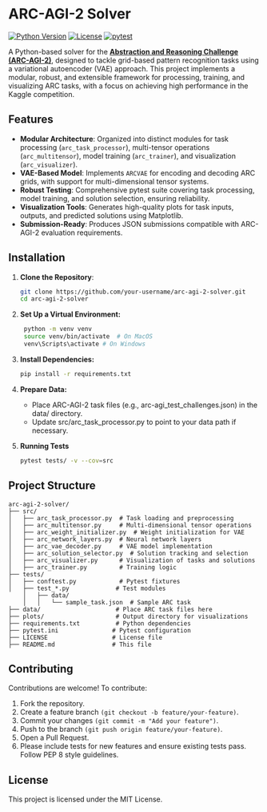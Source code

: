 # ARC-AGI-2 Solver

[![Python Version](https://img.shields.io/badge/python-3.8+-blue.svg)](https://www.python.org/downloads/)
[![License](https://img.shields.io/badge/license-MIT-green.svg)](LICENSE)
[![pytest](https://github.com/your-username/arc-agi-2-solver/actions/workflows/pytest.yml/badge.svg)](https://github.com/your-username/arc-agi-2-solver/actions)

A Python-based solver for the **[Abstraction and Reasoning Challenge (ARC-AGI-2)](https://www.kaggle.com/competitions/arc-agi-2)**, designed to tackle grid-based pattern recognition tasks using a variational autoencoder (VAE) approach. This project implements a modular, robust, and extensible framework for processing, training, and visualizing ARC tasks, with a focus on achieving high performance in the Kaggle competition.

## Features

- **Modular Architecture**: Organized into distinct modules for task processing (`arc_task_processor`), multi-tensor operations (`arc_multitensor`), model training (`arc_trainer`), and visualization (`arc_visualizer`).
- **VAE-Based Model**: Implements `ARCVAE` for encoding and decoding ARC grids, with support for multi-dimensional tensor systems.
- **Robust Testing**: Comprehensive pytest suite covering task processing, model training, and solution selection, ensuring reliability.
- **Visualization Tools**: Generates high-quality plots for task inputs, outputs, and predicted solutions using Matplotlib.
- **Submission-Ready**: Produces JSON submissions compatible with ARC-AGI-2 evaluation requirements.

## Installation

1. **Clone the Repository**:
   ```bash
   git clone https://github.com/your-username/arc-agi-2-solver.git
   cd arc-agi-2-solver
   ```

2. **Set Up a Virtual Environment:**
   ```bash
    python -m venv venv
    source venv/bin/activate  # On MacOS
    venv\Scripts\activate # On Windows
    ```
3. **Install Dependencies:**
   ```bash
   pip install -r requirements.txt
   ```
4. **Prepare Data:**
   - Place ARC-AGI-2 task files (e.g., arc-agi_test_challenges.json) in the data/ directory.
   - Update src/arc_task_processor.py to point to your data path if necessary.
5. **Running Tests**
   ```bash
   pytest tests/ -v --cov=src
   ```
## Project Structure
    arc-agi-2-solver/
    ├── src/
    │   ├── arc_task_processor.py  # Task loading and preprocessing
    │   ├── arc_multitensor.py     # Multi-dimensional tensor operations
    │   ├── arc_weight_initializer.py  # Weight initialization for VAE
    │   ├── arc_network_layers.py  # Neural network layers
    │   ├── arc_vae_decoder.py     # VAE model implementation
    │   ├── arc_solution_selector.py  # Solution tracking and selection
    │   ├── arc_visualizer.py      # Visualization of tasks and solutions
    │   ├── arc_trainer.py         # Training logic
    ├── tests/
    │   ├── conftest.py            # Pytest fixtures
    │   ├── test_*.py             # Test modules
        │   ├── data/
        │   │   └── sample_task.json  # Sample ARC task
    ├── data/                     # Place ARC task files here
    ├── plots/                    # Output directory for visualizations
    ├── requirements.txt          # Python dependencies
    ├── pytest.ini               # Pytest configuration
    ├── LICENSE                  # License file
    ├── README.md                # This file

## Contributing
Contributions are welcome! To contribute:

1. Fork the repository.
2. Create a feature branch `(git checkout -b feature/your-feature)`.
3. Commit your changes `(git commit -m "Add your feature")`.
4. Push to the branch `(git push origin feature/your-feature)`.
5. Open a Pull Request.
6. Please include tests for new features and ensure existing tests pass. Follow PEP 8 style guidelines.

## License
This project is licensed under the MIT License.